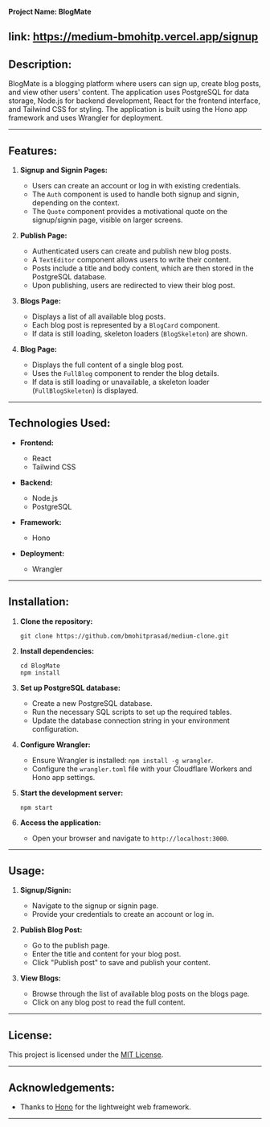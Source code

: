 **Project Name: BlogMate**


link: https://medium-bmohitp.vercel.app/signup
---

## Description:

BlogMate is a blogging platform where users can sign up, create blog posts, and view other users' content. The application uses PostgreSQL for data storage, Node.js for backend development, React for the frontend interface, and Tailwind CSS for styling. The application is built using the Hono app framework and uses Wrangler for deployment.

---

## Features:

1. **Signup and Signin Pages:**
   - Users can create an account or log in with existing credentials.
   - The `Auth` component is used to handle both signup and signin, depending on the context.
   - The `Quote` component provides a motivational quote on the signup/signin page, visible on larger screens.

2. **Publish Page:**
   - Authenticated users can create and publish new blog posts.
   - A `TextEditor` component allows users to write their content.
   - Posts include a title and body content, which are then stored in the PostgreSQL database.
   - Upon publishing, users are redirected to view their blog post.

3. **Blogs Page:**
   - Displays a list of all available blog posts.
   - Each blog post is represented by a `BlogCard` component.
   - If data is still loading, skeleton loaders (`BlogSkeleton`) are shown.

4. **Blog Page:**
   - Displays the full content of a single blog post.
   - Uses the `FullBlog` component to render the blog details.
   - If data is still loading or unavailable, a skeleton loader (`FullBlogSkeleton`) is displayed.

---

## Technologies Used:

- **Frontend:**
  - React
  - Tailwind CSS

- **Backend:**
  - Node.js
  - PostgreSQL

- **Framework:**
  - Hono

- **Deployment:**
  - Wrangler

---

## Installation:

1. **Clone the repository:**
   ```
   git clone https://github.com/bmohitprasad/medium-clone.git
   ```

2. **Install dependencies:**
   ```
   cd BlogMate
   npm install
   ```

3. **Set up PostgreSQL database:**
   - Create a new PostgreSQL database.
   - Run the necessary SQL scripts to set up the required tables.
   - Update the database connection string in your environment configuration.

4. **Configure Wrangler:**
   - Ensure Wrangler is installed: `npm install -g wrangler`.
   - Configure the `wrangler.toml` file with your Cloudflare Workers and Hono app settings.

5. **Start the development server:**
   ```
   npm start
   ```

6. **Access the application:**
   - Open your browser and navigate to `http://localhost:3000`.

---

## Usage:

1. **Signup/Signin:**
   - Navigate to the signup or signin page.
   - Provide your credentials to create an account or log in.

2. **Publish Blog Post:**
   - Go to the publish page.
   - Enter the title and content for your blog post.
   - Click "Publish post" to save and publish your content.

3. **View Blogs:**
   - Browse through the list of available blog posts on the blogs page.
   - Click on any blog post to read the full content.

---

## License:

This project is licensed under the [MIT License](LICENSE).

---

## Acknowledgements:

- Thanks to [Hono](https://hono.dev/) for the lightweight web framework.

---
